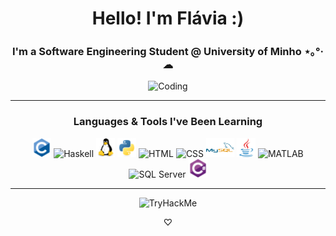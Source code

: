 <h1 align="center">Hello! I'm Flávia :)</h1>
<h3 align="center">I'm a Software Engineering Student @ University of Minho ⋆｡°·☁︎ </h3>
<p align="center">
<img src="https://i.pinimg.com/originals/a2/b4/ae/a2b4ae4ebabcd10ff10a1581366f6df2.gif" alt="Coding" width="250" />
</p>

---

<h3 align="center">Languages & Tools I've Been Learning</h3>
<p align="center"> 
  <img src="https://raw.githubusercontent.com/devicons/devicon/master/icons/c/c-original.svg" alt="C" width="30" height="30"/> 
  <img src="https://upload.wikimedia.org/wikipedia/commons/1/1c/Haskell-Logo.svg" alt="Haskell" width="30" height="30"/> 
  <img src="https://raw.githubusercontent.com/devicons/devicon/master/icons/linux/linux-original.svg" alt="Linux" width="30" height="30"/>
  <img src="https://raw.githubusercontent.com/devicons/devicon/master/icons/python/python-original.svg" alt="Python" width="30" height="30"/> 
  <img src="https://upload.wikimedia.org/wikipedia/commons/3/38/HTML5_Badge.svg" alt="HTML" width="30" height="30"/> 
  <img src="https://upload.wikimedia.org/wikipedia/commons/d/d5/CSS3_logo_and_wordmark.svg" alt="CSS" width="30" height="30"/>
  <img src="https://raw.githubusercontent.com/devicons/devicon/master/icons/mysql/mysql-original-wordmark.svg" alt="MySQL" width="45" height="30"/> 
  <img src="https://raw.githubusercontent.com/devicons/devicon/master/icons/java/java-original.svg" alt="Java" width="30" height="30"/>
  <img src="https://upload.wikimedia.org/wikipedia/commons/2/21/Matlab_Logo.png" alt="MATLAB" width="30" height="30"/>
  <img src="https://www.svgrepo.com/show/303229/microsoft-sql-server-logo.svg" alt="SQL Server" width="30" height="30"/>
  <img src="https://raw.githubusercontent.com/devicons/devicon/master/icons/csharp/csharp-original.svg" alt="C#" width="30" height="30"/>
</p>

---

<p align="center"><img src="https://tryhackme-badges.s3.amazonaws.com/flaviaraujo.png" alt="TryHackMe"></p>

<p align="center">♡</p>
